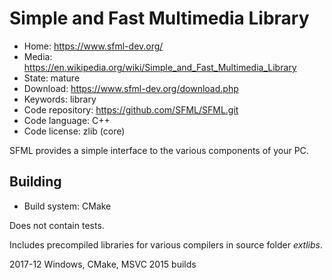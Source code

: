 # Simple and Fast Multimedia Library

- Home: https://www.sfml-dev.org/
- Media: https://en.wikipedia.org/wiki/Simple_and_Fast_Multimedia_Library
- State: mature
- Download: https://www.sfml-dev.org/download.php
- Keywords: library
- Code repository: https://github.com/SFML/SFML.git
- Code language: C++
- Code license: zlib (core)

SFML provides a simple interface to the various components of your PC.

## Building

- Build system: CMake

Does not contain tests.

Includes precompiled libraries for various compilers in source folder _extlibs_.

2017-12
Windows, CMake, MSVC 2015 builds
